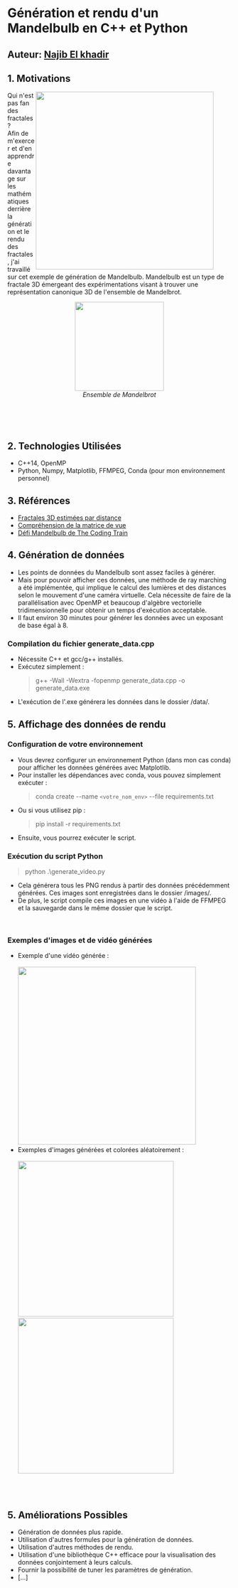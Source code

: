 # Génération et rendu d'un Mandelbulb en C++ et Python

## Auteur: [Najib El khadir](https://github.com/NajibXY)

## 1. Motivations

<figure text-align="right">
  <img align="right" src="https://github.com/NajibXY/Mandelbulb-with-Ray-marching/blob/master/assets/mandelbulb.gif" width="400">
</figure>

Qui n'est pas fan des fractales ? </br>
Afin de m'exercer et d'en apprendre davantage sur les mathématiques derrière la génération et le rendu des fractales, j'ai travaillé sur cet exemple de génération de Mandelbulb. Mandelbulb est un type de fractale 3D émergeant des expérimentations visant à trouver une représentation canonique 3D de l'ensemble de Mandelbrot.
<p align="center">
  <img src="https://upload.wikimedia.org/wikipedia/commons/2/21/Mandel_zoom_00_mandelbrot_set.jpg" width="200">
  </br>
  <em>Ensemble de Mandelbrot</em>
</p>

</br> </br>
</br>

## 2. Technologies Utilisées

- C++14, OpenMP
- Python, Numpy, Matplotlib, FFMPEG, Conda (pour mon environnement personnel)

## 3. Références

- [Fractales 3D estimées par distance](http://blog.hvidtfeldts.net/index.php/2011/06/distance-estimated-3d-fractals-part-i/)
- [Compréhension de la matrice de vue](https://www.3dgep.com/understanding-the-view-matrix/)
- [Défi Mandelbulb de The Coding Train](https://www.youtube.com/watch?v=NJCiUVGiNyA&ab_channel=TheCodingTrain)

## 4. Génération de données

- Les points de données du Mandelbulb sont assez faciles à générer.
- Mais pour pouvoir afficher ces données, une méthode de ray marching a été implémentée, qui implique le calcul des lumières et des distances selon le mouvement d'une caméra virtuelle. Cela nécessite de faire de la parallélisation avec OpenMP et beaucoup d'algèbre vectorielle tridimensionnelle pour obtenir un temps d'exécution acceptable.
- Il faut environ 30 minutes pour générer les données avec un exposant de base égal à 8.

### Compilation du fichier generate_data.cpp

- Nécessite C++ et gcc/g++ installés.
- Exécutez simplement :
  > g++ -Wall -Wextra -fopenmp generate_data.cpp -o generate_data.exe
- L'exécution de l'.exe générera les données dans le dossier /data/.

## 5. Affichage des données de rendu

### Configuration de votre environnement

- Vous devrez configurer un environnement Python (dans mon cas conda) pour afficher les données générées avec Matplotlib.
- Pour installer les dépendances avec conda, vous pouvez simplement exécuter :
  > conda create --name `<votre_nom_env>` --file requirements.txt
- Ou si vous utilisez pip :
  > pip install -r requirements.txt
- Ensuite, vous pourrez exécuter le script.

### Exécution du script Python

> python .\generate_video.py
- Cela générera tous les PNG rendus à partir des données précédemment générées. Ces images sont enregistrées dans le dossier /images/.
- De plus, le script compile ces images en une vidéo à l'aide de FFMPEG et la sauvegarde dans le même dossier que le script.
</br>

### Exemples d'images et de vidéo générées 

+ Exemple d'une vidéo générée :
   </br>
   </br>
  <img src="https://github.com/NajibXY/Mandelbulb-with-Ray-marching/blob/master/assets/mandelbulb.gif" width="400">
  </br>
+ Exemples d'images générées et colorées aléatoirement :
  </br>
  </br>
  <img src="https://github.com/NajibXY/Mandelbulb-with-Ray-marching/blob/master/assets/example1.png" width="350">
  </br>
  <img src="https://github.com/NajibXY/Mandelbulb-with-Ray-marching/blob/master/assets/example2.png" width="350"> 

</br></br>

## 5. Améliorations Possibles

- Génération de données plus rapide.
- Utilisation d'autres formules pour la génération de données.
- Utilisation d'autres méthodes de rendu.
- Utilisation d'une bibliothèque C++ efficace pour la visualisation des données conjointement à leurs calculs.
- Fournir la possibilité de tuner les paramètres de génération.
- [...]

